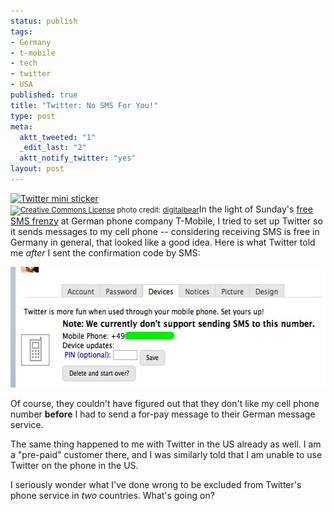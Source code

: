 ```yaml
--- 
status: publish
tags: 
- Germany
- t-mobile
- tech
- twitter
- USA
published: true
title: "Twitter: No SMS For You!"
type: post
meta: 
  aktt_tweeted: "1"
  _edit_last: "2"
  aktt_notify_twitter: "yes"
layout: post
---
```

<span class="alignright"><a href="http://www.flickr.com/photos/45915993@N00/3469658679/" title="Twitter mini sticker" target="_blank"><img src="http://farm4.static.flickr.com/3637/3469658679_a5f5d649d5_m.jpg" alt="Twitter mini sticker" border="0" /></a><br /><small><a href="http://creativecommons.org/licenses/by-nc-sa/2.0/" title="Attribution-NonCommercial-ShareAlike License" target="_blank"><img src="http://fredericiana.com/wp-content/plugins/photo-dropper/images/cc.png" alt="Creative Commons License" border="0" width="16" height="16" align="absmiddle" /></a> photo credit: <a href="http://www.flickr.com/photos/45915993@N00/3469658679/" title="digitalbear" target="_blank">digitalbear</a></small></span>In the light of Sunday's <a href="http://fredericiana.com/2009/04/23/t-mobile-auf-ausfall-folgt-entschuldigungs-stress-test/" hreflang="de">free SMS frenzy</a> at German phone company T-Mobile, I tried to set up Twitter so it sends messages to my cell phone -- considering receiving SMS is free in Germany in general, that looked like a good idea. Here is what Twitter told me *after* I sent the confirmation code by SMS:

<img src="/media/wp/2009/04/twitter-no-sms.jpg" alt="Twitter: No SMS" title="Twitter: No SMS" width="558" height="193" class="alignnone size-full wp-image-2164" />

Of course, they couldn't have figured out that they don't like my cell phone number <strong>before</strong> I had to send a for-pay message to their German message service.

The same thing happened to me with Twitter in the US already as well. I am a "pre-paid" customer there, and I was similarly told that I am unable to use Twitter on the phone in the US.

I seriously wonder what I've done wrong to be excluded from Twitter's phone service in *two* countries. What's going on?
